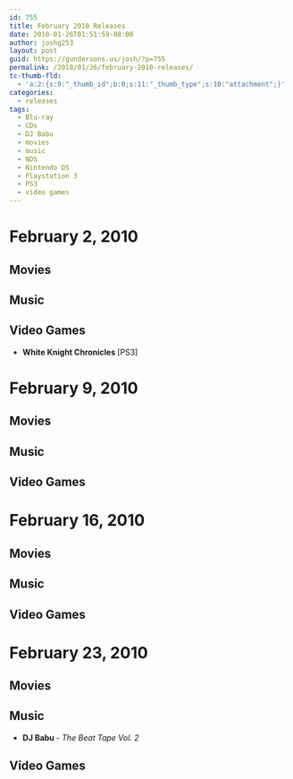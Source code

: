 ```yaml
---
id: 755
title: February 2010 Releases
date: 2010-01-26T01:51:59-08:00
author: joshg253
layout: post
guid: https://gundersons.us/josh/?p=755
permalink: /2010/01/26/february-2010-releases/
tc-thumb-fld:
  - 'a:2:{s:9:"_thumb_id";b:0;s:11:"_thumb_type";s:10:"attachment";}'
categories:
  - releases
tags:
  - Blu-ray
  - CDs
  - DJ Babu
  - movies
  - music
  - NDS
  - Nintendo DS
  - Playstation 3
  - PS3
  - video games
---
```

<h1>February 2, 2010</h1>

<h2>Movies</h2>

<h2>Music</h2>

<h2>Video Games</h2>

<ul>
    <li><strong>White Knight Chronicles </strong>[PS3]</li>
</ul>

<h1>February 9, 2010</h1>

<h2>Movies</h2>

<h2>Music</h2>

<h2>Video Games</h2>

<h1>February 16, 2010</h1>

<h2>Movies</h2>

<h2>Music</h2>

<h2>Video Games</h2>

<h1>February 23, 2010</h1>

<h2>Movies</h2>

<h2>Music</h2>

<ul>
    <li><strong>DJ Babu </strong>- <em>The Beat Tape Vol. 2</em></li>
</ul>

<h2>Video Games</h2>